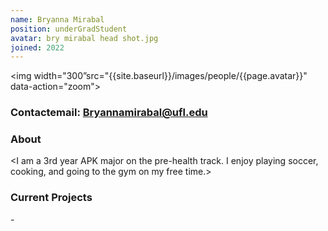 ```yaml
---
name: Bryanna Mirabal
position: underGradStudent
avatar: bry mirabal head shot.jpg
joined: 2022
---
```

<img width="300”src="{{site.baseurl}}/images/people/{{page.avatar}}" data-action="zoom">

### Contactemail: Bryannamirabal@ufl.edu <br>


### About

<I am a 3rd year APK major on the pre-health track. I enjoy playing soccer, cooking, and going to the gym on my free time.>

### Current Projects
<your current projects>
- <other current projects, start line with a - character>
